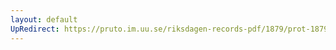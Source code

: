```yaml
---
layout: default
UpRedirect: https://pruto.im.uu.se/riksdagen-records-pdf/1879/prot-1879--fk--012.pdf
---
```

